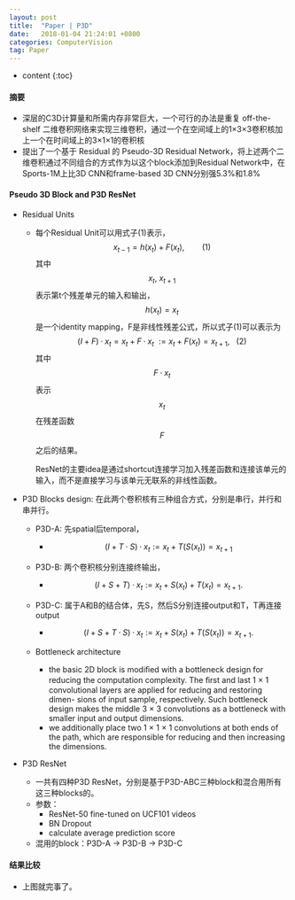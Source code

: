 ```yaml
---
layout: post
title:  "Paper | P3D"
date:   2018-01-04 21:24:01 +0800
categories: ComputerVision
tag: Paper
---
```


* content
{:toc}


#### 摘要

- 深层的C3D计算量和所需内存非常巨大，一个可行的办法是重复 off-the-shelf 二维卷积网络来实现三维卷积，通过一个在空间域上的1×3×3卷积核加上一个在时间域上的3×1×1的卷积核
- 提出了一个基于 Residual 的 Pseudo-3D Residual Network，将上述两个二维卷积通过不同组合的方式作为以这个block添加到Residual Network中，在 Sports-1M上比3D CNN和frame-based 3D CNN分别强5.3%和1.8%



#### Pseudo 3D Block and P3D ResNet

- Residual Units

  - 每个Residual Unit可以用式子(1)表示，
    $$
    x_{t-1} = h(x_t)+F(x_t),~~~~~~~~(1)
    $$
    其中$$x_t,~x_{t+1}$$表示第t个残差单元的输入和输出，$$h(x_t)=x_t$$是一个identity mapping，F是非线性残差公式，所以式子(1)可以表示为
    $$
    (I+F)·x_t = x_t+F·x_t~:=x_t+F(x_t)=x_{t+1},~~~(2)
    $$
    其中$$F·x_t$$表示$$x_t$$在残差函数$$F$$之后的结果。

    ResNet的主要idea是通过shortcut连接学习加入残差函数和连接该单元的输入，而不是直接学习与该单元无联系的非线性函数。

- P3D Blocks design: 在此两个卷积核有三种组合方式，分别是串行，并行和串并行。

  - P3D-A: 先spatial后temporal，

    - $$
      (I + T · S) · x_t := x_t + T (S (x_t )) = x_{t+1}
      $$

  - P3D-B: 两个卷积核分别连接终输出，

    - $$
      (I + S + T) · x_t := x_t + S (x_t ) + T (x_t ) = x_{t+1} .
      $$

  - P3D-C: 属于A和B的结合体，先S，然后S分别连接output和T，T再连接output

    - $$
      (I + S + T · S) · x_t := x_t + S (x_t ) + T (S (x_t )) = x_{t+1} .
      $$

  - Bottleneck architecture

    - the basic 2D block is modiﬁed with a bottleneck design for reducing the computation complexity. The ﬁrst and last 1 × 1 convolutional layers are applied for reducing and restoring dimen- sions of input sample, respectively. Such bottleneck design makes the middle 3 × 3 convolutions as a bottleneck with smaller input and output dimensions.
    - we additionally place two 1 × 1 × 1 convolutions at both ends of the path, which are responsible for reducing and then increasing the dimensions.

- P3D ResNet

  - 一共有四种P3D ResNet，分别是基于P3D-ABC三种block和混合用所有这三种blocks的。
  - 参数：
    - ResNet-50 fine-tuned on UCF101 videos
    - BN Dropout 
    - calculate average prediction score
  - 混用的block：P3D-A -> P3D-B -> P3D-C

#### 结果比较

- 上图就完事了。